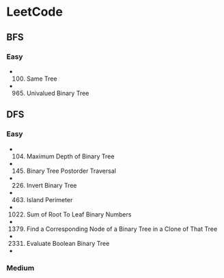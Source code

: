 # LeetCode

## BFS
### Easy
* 100. Same Tree
* 965. Univalued Binary Tree
 
## DFS
### Easy
* 104. Maximum Depth of Binary Tree
* 145. Binary Tree Postorder Traversal
* 226. Invert Binary Tree
* 463. Island Perimeter
* 1022. Sum of Root To Leaf Binary Numbers
* 1379. Find a Corresponding Node of a Binary Tree in a Clone of That Tree
* 2331. Evaluate Boolean Binary Tree
* 
### Medium
